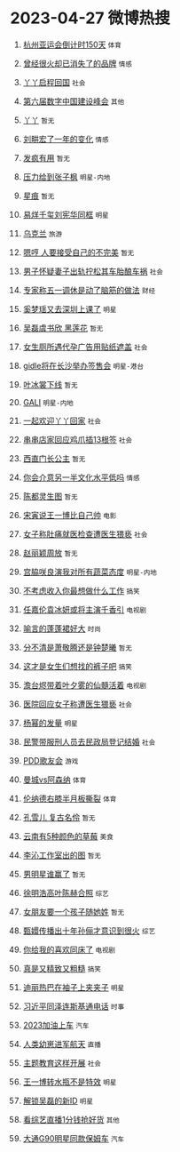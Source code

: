 # 2023-04-27 微博热搜 
1. [杭州亚运会倒计时150天](https://m.weibo.cn/search?containerid=100103type%3D1%26t%3D10%26q%3D%23%E6%9D%AD%E5%B7%9E%E4%BA%9A%E8%BF%90%E4%BC%9A%E5%80%92%E8%AE%A1%E6%97%B6150%E5%A4%A9%23&stream_entry_id=51&isnewpage=1&extparam=seat%3D1%26pos%3D0%26dgr%3D0%26cate%3D10103%26c_type%3D51%26stream_entry_id%3D51%26filter_type%3Drealtimehot%26display_time%3D1682529583%26pre_seqid%3D1682529583850027223161&luicode=10000011&lfid=106003type%3D25%26t%3D3%26disable_hot%3D1%26filter_type%3Drealtimehot) `体育` 

2. [曾经很火却已消失了的品牌](https://m.weibo.cn/search?containerid=100103type%3D1%26t%3D10%26q%3D%23%E6%9B%BE%E7%BB%8F%E5%BE%88%E7%81%AB%E5%8D%B4%E5%B7%B2%E6%B6%88%E5%A4%B1%E4%BA%86%E7%9A%84%E5%93%81%E7%89%8C%23&stream_entry_id=31&isnewpage=1&extparam=seat%3D1%26q%3D%2523%25E6%259B%25BE%25E7%25BB%258F%25E5%25BE%2588%25E7%2581%25AB%25E5%258D%25B4%25E5%25B7%25B2%25E6%25B6%2588%25E5%25A4%25B1%25E4%25BA%2586%25E7%259A%2584%25E5%2593%2581%25E7%2589%258C%2523%26dgr%3D0%26flag%3D2%26filter_type%3Drealtimehot%26band_rank%3D1%26c_type%3D31%26pos%3D0%26stream_entry_id%3D31%26cate%3D5001%26lcate%3D5001%26realpos%3D1%26display_time%3D1682529583%26pre_seqid%3D1682529583850027223161&luicode=10000011&lfid=106003type%3D25%26t%3D3%26disable_hot%3D1%26filter_type%3Drealtimehot) `情感` 

3. [丫丫启程回国](https://m.weibo.cn/search?containerid=100103type%3D1%26t%3D10%26q%3D%23%E4%B8%AB%E4%B8%AB%E5%90%AF%E7%A8%8B%E5%9B%9E%E5%9B%BD%23&stream_entry_id=31&isnewpage=1&extparam=seat%3D1%26q%3D%2523%25E4%25B8%25AB%25E4%25B8%25AB%25E5%2590%25AF%25E7%25A8%258B%25E5%259B%259E%25E5%259B%25BD%2523%26dgr%3D0%26flag%3D16%26filter_type%3Drealtimehot%26band_rank%3D2%26c_type%3D31%26pos%3D1%26stream_entry_id%3D31%26cate%3D5001%26lcate%3D5001%26realpos%3D2%26display_time%3D1682529583%26pre_seqid%3D1682529583850027223161&luicode=10000011&lfid=106003type%3D25%26t%3D3%26disable_hot%3D1%26filter_type%3Drealtimehot) `社会` 

4. [第六届数字中国建设峰会](https://m.weibo.cn/search?containerid=100103type%3D1%26t%3D10%26q%3D%23%E7%AC%AC%E5%85%AD%E5%B1%8A%E6%95%B0%E5%AD%97%E4%B8%AD%E5%9B%BD%E5%BB%BA%E8%AE%BE%E5%B3%B0%E4%BC%9A%23&stream_entry_id=31&isnewpage=1&extparam=seat%3D1%26q%3D%2523%25E7%25AC%25AC%25E5%2585%25AD%25E5%25B1%258A%25E6%2595%25B0%25E5%25AD%2597%25E4%25B8%25AD%25E5%259B%25BD%25E5%25BB%25BA%25E8%25AE%25BE%25E5%25B3%25B0%25E4%25BC%259A%2523%26dgr%3D0%26flag%3D0%26filter_type%3Drealtimehot%26band_rank%3D3%26c_type%3D31%26pos%3D2%26stream_entry_id%3D31%26cate%3D5001%26lcate%3D5001%26realpos%3D3%26display_time%3D1682529583%26pre_seqid%3D1682529583850027223161&luicode=10000011&lfid=106003type%3D25%26t%3D3%26disable_hot%3D1%26filter_type%3Drealtimehot) `其他` 

5. [丫丫](https://m.weibo.cn/search?containerid=100103type%3D1%26t%3D10%26q%3D%E4%B8%AB%E4%B8%AB&stream_entry_id=31&isnewpage=1&extparam=seat%3D1%26q%3D%25E4%25B8%25AB%25E4%25B8%25AB%26dgr%3D0%26flag%3D16%26filter_type%3Drealtimehot%26band_rank%3D4%26c_type%3D31%26pos%3D3%26stream_entry_id%3D31%26cate%3D5001%26lcate%3D5001%26realpos%3D4%26display_time%3D1682529583%26pre_seqid%3D1682529583850027223161&luicode=10000011&lfid=106003type%3D25%26t%3D3%26disable_hot%3D1%26filter_type%3Drealtimehot) `暂无` 

6. [刘畊宏了一年的变化](https://m.weibo.cn/search?containerid=100103type%3D1%26t%3D10%26q%3D%23%E5%88%98%E7%95%8A%E5%AE%8F%E4%BA%86%E4%B8%80%E5%B9%B4%E7%9A%84%E5%8F%98%E5%8C%96%23&stream_entry_id=31&isnewpage=1&extparam=seat%3D1%26q%3D%2523%25E5%2588%2598%25E7%2595%258A%25E5%25AE%258F%25E4%25BA%2586%25E4%25B8%2580%25E5%25B9%25B4%25E7%259A%2584%25E5%258F%2598%25E5%258C%2596%2523%26dgr%3D0%26flag%3D0%26filter_type%3Drealtimehot%26band_rank%3D5%26c_type%3D31%26pos%3D4%26stream_entry_id%3D31%26cate%3D5001%26lcate%3D5001%26realpos%3D5%26display_time%3D1682529583%26pre_seqid%3D1682529583850027223161&luicode=10000011&lfid=106003type%3D25%26t%3D3%26disable_hot%3D1%26filter_type%3Drealtimehot) `情感` 

7. [发疯有用](https://m.weibo.cn/search?containerid=100103type%3D1%26t%3D10%26q%3D%E5%8F%91%E7%96%AF%E6%9C%89%E7%94%A8&stream_entry_id=31&isnewpage=1&extparam=seat%3D1%26q%3D%25E5%258F%2591%25E7%2596%25AF%25E6%259C%2589%25E7%2594%25A8%26dgr%3D0%26flag%3D0%26filter_type%3Drealtimehot%26band_rank%3D6%26c_type%3D31%26pos%3D5%26stream_entry_id%3D31%26cate%3D5001%26lcate%3D5001%26realpos%3D6%26display_time%3D1682529583%26pre_seqid%3D1682529583850027223161&luicode=10000011&lfid=106003type%3D25%26t%3D3%26disable_hot%3D1%26filter_type%3Drealtimehot) `暂无` 

8. [压力给到张子枫](https://m.weibo.cn/search?containerid=100103type%3D1%26t%3D10%26q%3D%23%E5%8E%8B%E5%8A%9B%E7%BB%99%E5%88%B0%E5%BC%A0%E5%AD%90%E6%9E%AB%23&stream_entry_id=31&isnewpage=1&extparam=seat%3D1%26q%3D%2523%25E5%258E%258B%25E5%258A%259B%25E7%25BB%2599%25E5%2588%25B0%25E5%25BC%25A0%25E5%25AD%2590%25E6%259E%25AB%2523%26dgr%3D0%26flag%3D2%26filter_type%3Drealtimehot%26band_rank%3D7%26c_type%3D31%26pos%3D6%26stream_entry_id%3D31%26cate%3D5001%26lcate%3D5001%26realpos%3D7%26display_time%3D1682529583%26pre_seqid%3D1682529583850027223161&luicode=10000011&lfid=106003type%3D25%26t%3D3%26disable_hot%3D1%26filter_type%3Drealtimehot) `明星-内地` 

9. [星痕](https://m.weibo.cn/search?containerid=100103type%3D1%26t%3D10%26q%3D%E6%98%9F%E7%97%95&stream_entry_id=31&isnewpage=1&extparam=seat%3D1%26q%3D%25E6%2598%259F%25E7%2597%2595%26dgr%3D0%26flag%3D0%26filter_type%3Drealtimehot%26band_rank%3D8%26c_type%3D31%26pos%3D7%26stream_entry_id%3D31%26cate%3D5001%26lcate%3D5001%26realpos%3D8%26display_time%3D1682529583%26pre_seqid%3D1682529583850027223161&luicode=10000011&lfid=106003type%3D25%26t%3D3%26disable_hot%3D1%26filter_type%3Drealtimehot) `暂无` 

10. [易烊千玺刘宪华同框](https://m.weibo.cn/search?containerid=100103type%3D1%26t%3D10%26q%3D%23%E6%98%93%E7%83%8A%E5%8D%83%E7%8E%BA%E5%88%98%E5%AE%AA%E5%8D%8E%E5%90%8C%E6%A1%86%23&stream_entry_id=31&isnewpage=1&extparam=seat%3D1%26q%3D%2523%25E6%2598%2593%25E7%2583%258A%25E5%258D%2583%25E7%258E%25BA%25E5%2588%2598%25E5%25AE%25AA%25E5%258D%258E%25E5%2590%258C%25E6%25A1%2586%2523%26dgr%3D0%26flag%3D0%26filter_type%3Drealtimehot%26band_rank%3D9%26c_type%3D31%26pos%3D8%26stream_entry_id%3D31%26cate%3D5001%26lcate%3D5001%26realpos%3D9%26display_time%3D1682529583%26pre_seqid%3D1682529583850027223161&luicode=10000011&lfid=106003type%3D25%26t%3D3%26disable_hot%3D1%26filter_type%3Drealtimehot) `明星` 

11. [乌克兰](https://m.weibo.cn/search?containerid=100103type%3D1%26t%3D10%26q%3D%23%E4%B9%8C%E5%85%8B%E5%85%B0%23&stream_entry_id=31&isnewpage=1&extparam=seat%3D1%26q%3D%2523%25E4%25B9%258C%25E5%2585%258B%25E5%2585%25B0%2523%26dgr%3D0%26flag%3D0%26filter_type%3Drealtimehot%26band_rank%3D10%26c_type%3D31%26pos%3D9%26stream_entry_id%3D31%26cate%3D5001%26lcate%3D5001%26realpos%3D10%26display_time%3D1682529583%26pre_seqid%3D1682529583850027223161&luicode=10000011&lfid=106003type%3D25%26t%3D3%26disable_hot%3D1%26filter_type%3Drealtimehot) `旅游` 

12. [嗯哼 人要接受自己的不完美](https://m.weibo.cn/search?containerid=100103type%3D1%26t%3D10%26q%3D%E5%97%AF%E5%93%BC+%E4%BA%BA%E8%A6%81%E6%8E%A5%E5%8F%97%E8%87%AA%E5%B7%B1%E7%9A%84%E4%B8%8D%E5%AE%8C%E7%BE%8E&stream_entry_id=31&isnewpage=1&extparam=seat%3D1%26q%3D%25E5%2597%25AF%25E5%2593%25BC%2520%25E4%25BA%25BA%25E8%25A6%2581%25E6%258E%25A5%25E5%258F%2597%25E8%2587%25AA%25E5%25B7%25B1%25E7%259A%2584%25E4%25B8%258D%25E5%25AE%258C%25E7%25BE%258E%26dgr%3D0%26flag%3D2%26filter_type%3Drealtimehot%26band_rank%3D11%26c_type%3D31%26pos%3D10%26stream_entry_id%3D31%26cate%3D5001%26lcate%3D5001%26realpos%3D11%26display_time%3D1682529583%26pre_seqid%3D1682529583850027223161&luicode=10000011&lfid=106003type%3D25%26t%3D3%26disable_hot%3D1%26filter_type%3Drealtimehot) `暂无` 

13. [男子怀疑妻子出轨拧松其车胎酿车祸](https://m.weibo.cn/search?containerid=100103type%3D1%26t%3D10%26q%3D%23%E7%94%B7%E5%AD%90%E6%80%80%E7%96%91%E5%A6%BB%E5%AD%90%E5%87%BA%E8%BD%A8%E6%8B%A7%E6%9D%BE%E5%85%B6%E8%BD%A6%E8%83%8E%E9%85%BF%E8%BD%A6%E7%A5%B8%23&stream_entry_id=31&isnewpage=1&extparam=seat%3D1%26q%3D%2523%25E7%2594%25B7%25E5%25AD%2590%25E6%2580%2580%25E7%2596%2591%25E5%25A6%25BB%25E5%25AD%2590%25E5%2587%25BA%25E8%25BD%25A8%25E6%258B%25A7%25E6%259D%25BE%25E5%2585%25B6%25E8%25BD%25A6%25E8%2583%258E%25E9%2585%25BF%25E8%25BD%25A6%25E7%25A5%25B8%2523%26dgr%3D0%26flag%3D2%26filter_type%3Drealtimehot%26band_rank%3D12%26c_type%3D31%26pos%3D11%26stream_entry_id%3D31%26cate%3D5001%26lcate%3D5001%26realpos%3D12%26display_time%3D1682529583%26pre_seqid%3D1682529583850027223161&luicode=10000011&lfid=106003type%3D25%26t%3D3%26disable_hot%3D1%26filter_type%3Drealtimehot) `社会` 

14. [专家称五一调休是动了脑筋的做法](https://m.weibo.cn/search?containerid=100103type%3D1%26t%3D10%26q%3D%23%E4%B8%93%E5%AE%B6%E7%A7%B0%E4%BA%94%E4%B8%80%E8%B0%83%E4%BC%91%E6%98%AF%E5%8A%A8%E4%BA%86%E8%84%91%E7%AD%8B%E7%9A%84%E5%81%9A%E6%B3%95%23&stream_entry_id=31&isnewpage=1&extparam=seat%3D1%26q%3D%2523%25E4%25B8%2593%25E5%25AE%25B6%25E7%25A7%25B0%25E4%25BA%2594%25E4%25B8%2580%25E8%25B0%2583%25E4%25BC%2591%25E6%2598%25AF%25E5%258A%25A8%25E4%25BA%2586%25E8%2584%2591%25E7%25AD%258B%25E7%259A%2584%25E5%2581%259A%25E6%25B3%2595%2523%26dgr%3D0%26flag%3D0%26filter_type%3Drealtimehot%26band_rank%3D13%26c_type%3D31%26pos%3D12%26stream_entry_id%3D31%26cate%3D5001%26lcate%3D5001%26realpos%3D13%26display_time%3D1682529583%26pre_seqid%3D1682529583850027223161&luicode=10000011&lfid=106003type%3D25%26t%3D3%26disable_hot%3D1%26filter_type%3Drealtimehot) `财经` 

15. [奚梦瑶又去深圳上课了](https://m.weibo.cn/search?containerid=100103type%3D1%26t%3D10%26q%3D%23%E5%A5%9A%E6%A2%A6%E7%91%B6%E5%8F%88%E5%8E%BB%E6%B7%B1%E5%9C%B3%E4%B8%8A%E8%AF%BE%E4%BA%86%23&stream_entry_id=31&isnewpage=1&extparam=seat%3D1%26q%3D%2523%25E5%25A5%259A%25E6%25A2%25A6%25E7%2591%25B6%25E5%258F%2588%25E5%258E%25BB%25E6%25B7%25B1%25E5%259C%25B3%25E4%25B8%258A%25E8%25AF%25BE%25E4%25BA%2586%2523%26dgr%3D0%26flag%3D0%26filter_type%3Drealtimehot%26band_rank%3D14%26c_type%3D31%26pos%3D13%26stream_entry_id%3D31%26cate%3D5001%26lcate%3D5001%26realpos%3D14%26display_time%3D1682529583%26pre_seqid%3D1682529583850027223161&luicode=10000011&lfid=106003type%3D25%26t%3D3%26disable_hot%3D1%26filter_type%3Drealtimehot) `明星` 

16. [吴磊虞书欣 黑莲花](https://m.weibo.cn/search?containerid=100103type%3D1%26t%3D10%26q%3D%E5%90%B4%E7%A3%8A%E8%99%9E%E4%B9%A6%E6%AC%A3+%E9%BB%91%E8%8E%B2%E8%8A%B1&stream_entry_id=31&isnewpage=1&extparam=seat%3D1%26q%3D%25E5%2590%25B4%25E7%25A3%258A%25E8%2599%259E%25E4%25B9%25A6%25E6%25AC%25A3%2520%25E9%25BB%2591%25E8%258E%25B2%25E8%258A%25B1%26dgr%3D0%26flag%3D0%26filter_type%3Drealtimehot%26band_rank%3D15%26c_type%3D31%26pos%3D14%26stream_entry_id%3D31%26cate%3D5001%26lcate%3D5001%26realpos%3D15%26display_time%3D1682529583%26pre_seqid%3D1682529583850027223161&luicode=10000011&lfid=106003type%3D25%26t%3D3%26disable_hot%3D1%26filter_type%3Drealtimehot) `暂无` 

17. [女生厕所遇代孕广告用贴纸遮盖](https://m.weibo.cn/search?containerid=100103type%3D1%26t%3D10%26q%3D%23%E5%A5%B3%E7%94%9F%E5%8E%95%E6%89%80%E9%81%87%E4%BB%A3%E5%AD%95%E5%B9%BF%E5%91%8A%E7%94%A8%E8%B4%B4%E7%BA%B8%E9%81%AE%E7%9B%96%23&stream_entry_id=31&isnewpage=1&extparam=seat%3D1%26q%3D%2523%25E5%25A5%25B3%25E7%2594%259F%25E5%258E%2595%25E6%2589%2580%25E9%2581%2587%25E4%25BB%25A3%25E5%25AD%2595%25E5%25B9%25BF%25E5%2591%258A%25E7%2594%25A8%25E8%25B4%25B4%25E7%25BA%25B8%25E9%2581%25AE%25E7%259B%2596%2523%26dgr%3D0%26flag%3D0%26filter_type%3Drealtimehot%26band_rank%3D16%26c_type%3D31%26pos%3D15%26stream_entry_id%3D31%26cate%3D5001%26lcate%3D5001%26realpos%3D16%26display_time%3D1682529583%26pre_seqid%3D1682529583850027223161&luicode=10000011&lfid=106003type%3D25%26t%3D3%26disable_hot%3D1%26filter_type%3Drealtimehot) `社会` 

18. [gidle将在长沙举办签售会](https://m.weibo.cn/search?containerid=100103type%3D1%26t%3D10%26q%3D%23gidle%E5%B0%86%E5%9C%A8%E9%95%BF%E6%B2%99%E4%B8%BE%E5%8A%9E%E7%AD%BE%E5%94%AE%E4%BC%9A%23&stream_entry_id=31&isnewpage=1&extparam=seat%3D1%26q%3D%2523gidle%25E5%25B0%2586%25E5%259C%25A8%25E9%2595%25BF%25E6%25B2%2599%25E4%25B8%25BE%25E5%258A%259E%25E7%25AD%25BE%25E5%2594%25AE%25E4%25BC%259A%2523%26dgr%3D0%26flag%3D0%26filter_type%3Drealtimehot%26band_rank%3D17%26c_type%3D31%26pos%3D16%26stream_entry_id%3D31%26cate%3D5001%26lcate%3D5001%26realpos%3D17%26display_time%3D1682529583%26pre_seqid%3D1682529583850027223161&luicode=10000011&lfid=106003type%3D25%26t%3D3%26disable_hot%3D1%26filter_type%3Drealtimehot) `明星-港台` 

19. [叶冰裳下线](https://m.weibo.cn/search?containerid=100103type%3D1%26t%3D10%26q%3D%E5%8F%B6%E5%86%B0%E8%A3%B3%E4%B8%8B%E7%BA%BF&stream_entry_id=31&isnewpage=1&extparam=seat%3D1%26q%3D%25E5%258F%25B6%25E5%2586%25B0%25E8%25A3%25B3%25E4%25B8%258B%25E7%25BA%25BF%26dgr%3D0%26flag%3D0%26filter_type%3Drealtimehot%26band_rank%3D18%26c_type%3D31%26pos%3D17%26stream_entry_id%3D31%26cate%3D5001%26lcate%3D5001%26realpos%3D18%26display_time%3D1682529583%26pre_seqid%3D1682529583850027223161&luicode=10000011&lfid=106003type%3D25%26t%3D3%26disable_hot%3D1%26filter_type%3Drealtimehot) `暂无` 

20. [GALI](https://m.weibo.cn/search?containerid=100103type%3D1%26t%3D10%26q%3DGALI&stream_entry_id=31&isnewpage=1&extparam=seat%3D1%26q%3DGALI%26dgr%3D0%26flag%3D0%26filter_type%3Drealtimehot%26band_rank%3D19%26c_type%3D31%26pos%3D18%26stream_entry_id%3D31%26cate%3D5001%26lcate%3D5001%26realpos%3D19%26display_time%3D1682529583%26pre_seqid%3D1682529583850027223161&luicode=10000011&lfid=106003type%3D25%26t%3D3%26disable_hot%3D1%26filter_type%3Drealtimehot) `明星-内地` 

21. [一起欢迎丫丫回家](https://m.weibo.cn/search?containerid=100103type%3D1%26t%3D10%26q%3D%23%E4%B8%80%E8%B5%B7%E6%AC%A2%E8%BF%8E%E4%B8%AB%E4%B8%AB%E5%9B%9E%E5%AE%B6%23&stream_entry_id=31&isnewpage=1&extparam=seat%3D1%26q%3D%2523%25E4%25B8%2580%25E8%25B5%25B7%25E6%25AC%25A2%25E8%25BF%258E%25E4%25B8%25AB%25E4%25B8%25AB%25E5%259B%259E%25E5%25AE%25B6%2523%26dgr%3D0%26flag%3D0%26filter_type%3Drealtimehot%26band_rank%3D20%26c_type%3D31%26pos%3D19%26stream_entry_id%3D31%26cate%3D5001%26lcate%3D5001%26realpos%3D20%26display_time%3D1682529583%26pre_seqid%3D1682529583850027223161&luicode=10000011&lfid=106003type%3D25%26t%3D3%26disable_hot%3D1%26filter_type%3Drealtimehot) `社会` 

22. [串串店家回应鸡爪插13根签](https://m.weibo.cn/search?containerid=100103type%3D1%26t%3D10%26q%3D%23%E4%B8%B2%E4%B8%B2%E5%BA%97%E5%AE%B6%E5%9B%9E%E5%BA%94%E9%B8%A1%E7%88%AA%E6%8F%9213%E6%A0%B9%E7%AD%BE%23&stream_entry_id=31&isnewpage=1&extparam=seat%3D1%26q%3D%2523%25E4%25B8%25B2%25E4%25B8%25B2%25E5%25BA%2597%25E5%25AE%25B6%25E5%259B%259E%25E5%25BA%2594%25E9%25B8%25A1%25E7%2588%25AA%25E6%258F%259213%25E6%25A0%25B9%25E7%25AD%25BE%2523%26dgr%3D0%26flag%3D0%26filter_type%3Drealtimehot%26band_rank%3D21%26c_type%3D31%26pos%3D20%26stream_entry_id%3D31%26cate%3D5001%26lcate%3D5001%26realpos%3D21%26display_time%3D1682529583%26pre_seqid%3D1682529583850027223161&luicode=10000011&lfid=106003type%3D25%26t%3D3%26disable_hot%3D1%26filter_type%3Drealtimehot) `社会` 

23. [西直门长公主](https://m.weibo.cn/search?containerid=100103type%3D1%26t%3D10%26q%3D%E8%A5%BF%E7%9B%B4%E9%97%A8%E9%95%BF%E5%85%AC%E4%B8%BB&stream_entry_id=31&isnewpage=1&extparam=seat%3D1%26q%3D%25E8%25A5%25BF%25E7%259B%25B4%25E9%2597%25A8%25E9%2595%25BF%25E5%2585%25AC%25E4%25B8%25BB%26dgr%3D0%26flag%3D0%26filter_type%3Drealtimehot%26band_rank%3D22%26c_type%3D31%26pos%3D21%26stream_entry_id%3D31%26cate%3D5001%26lcate%3D5001%26realpos%3D22%26display_time%3D1682529583%26pre_seqid%3D1682529583850027223161&luicode=10000011&lfid=106003type%3D25%26t%3D3%26disable_hot%3D1%26filter_type%3Drealtimehot) `暂无` 

24. [你会介意另一半文化水平低吗](https://m.weibo.cn/search?containerid=100103type%3D1%26t%3D10%26q%3D%23%E4%BD%A0%E4%BC%9A%E4%BB%8B%E6%84%8F%E5%8F%A6%E4%B8%80%E5%8D%8A%E6%96%87%E5%8C%96%E6%B0%B4%E5%B9%B3%E4%BD%8E%E5%90%97%23&stream_entry_id=31&isnewpage=1&extparam=seat%3D1%26q%3D%2523%25E4%25BD%25A0%25E4%25BC%259A%25E4%25BB%258B%25E6%2584%258F%25E5%258F%25A6%25E4%25B8%2580%25E5%258D%258A%25E6%2596%2587%25E5%258C%2596%25E6%25B0%25B4%25E5%25B9%25B3%25E4%25BD%258E%25E5%2590%2597%2523%26dgr%3D0%26flag%3D0%26filter_type%3Drealtimehot%26band_rank%3D23%26c_type%3D31%26pos%3D22%26stream_entry_id%3D31%26cate%3D5001%26lcate%3D5001%26realpos%3D23%26display_time%3D1682529583%26pre_seqid%3D1682529583850027223161&luicode=10000011&lfid=106003type%3D25%26t%3D3%26disable_hot%3D1%26filter_type%3Drealtimehot) `情感` 

25. [陈都灵生图](https://m.weibo.cn/search?containerid=100103type%3D1%26t%3D10%26q%3D%23%E9%99%88%E9%83%BD%E7%81%B5%E7%94%9F%E5%9B%BE%23&stream_entry_id=31&isnewpage=1&extparam=seat%3D1%26q%3D%2523%25E9%2599%2588%25E9%2583%25BD%25E7%2581%25B5%25E7%2594%259F%25E5%259B%25BE%2523%26dgr%3D0%26flag%3D0%26filter_type%3Drealtimehot%26band_rank%3D24%26c_type%3D31%26pos%3D23%26stream_entry_id%3D31%26cate%3D5001%26lcate%3D5001%26realpos%3D24%26display_time%3D1682529583%26pre_seqid%3D1682529583850027223161&luicode=10000011&lfid=106003type%3D25%26t%3D3%26disable_hot%3D1%26filter_type%3Drealtimehot) `暂无` 

26. [宋寅说王一博比自己帅](https://m.weibo.cn/search?containerid=100103type%3D1%26t%3D10%26q%3D%23%E5%AE%8B%E5%AF%85%E8%AF%B4%E7%8E%8B%E4%B8%80%E5%8D%9A%E6%AF%94%E8%87%AA%E5%B7%B1%E5%B8%85%23&stream_entry_id=31&isnewpage=1&extparam=seat%3D1%26q%3D%2523%25E5%25AE%258B%25E5%25AF%2585%25E8%25AF%25B4%25E7%258E%258B%25E4%25B8%2580%25E5%258D%259A%25E6%25AF%2594%25E8%2587%25AA%25E5%25B7%25B1%25E5%25B8%2585%2523%26dgr%3D0%26flag%3D1%26filter_type%3Drealtimehot%26band_rank%3D25%26c_type%3D31%26pos%3D24%26stream_entry_id%3D31%26cate%3D5001%26lcate%3D5001%26realpos%3D25%26display_time%3D1682529583%26pre_seqid%3D1682529583850027223161&luicode=10000011&lfid=106003type%3D25%26t%3D3%26disable_hot%3D1%26filter_type%3Drealtimehot) `电影` 

27. [女子称肚痛就医检查遭医生猥亵](https://m.weibo.cn/search?containerid=100103type%3D1%26t%3D10%26q%3D%23%E5%A5%B3%E5%AD%90%E7%A7%B0%E8%82%9A%E7%97%9B%E5%B0%B1%E5%8C%BB%E6%A3%80%E6%9F%A5%E9%81%AD%E5%8C%BB%E7%94%9F%E7%8C%A5%E4%BA%B5%23&stream_entry_id=31&isnewpage=1&extparam=seat%3D1%26q%3D%2523%25E5%25A5%25B3%25E5%25AD%2590%25E7%25A7%25B0%25E8%2582%259A%25E7%2597%259B%25E5%25B0%25B1%25E5%258C%25BB%25E6%25A3%2580%25E6%259F%25A5%25E9%2581%25AD%25E5%258C%25BB%25E7%2594%259F%25E7%258C%25A5%25E4%25BA%25B5%2523%26dgr%3D0%26flag%3D0%26filter_type%3Drealtimehot%26band_rank%3D26%26c_type%3D31%26pos%3D25%26stream_entry_id%3D31%26cate%3D5001%26lcate%3D5001%26realpos%3D26%26display_time%3D1682529583%26pre_seqid%3D1682529583850027223161&luicode=10000011&lfid=106003type%3D25%26t%3D3%26disable_hot%3D1%26filter_type%3Drealtimehot) `社会` 

28. [赵丽颖周放](https://m.weibo.cn/search?containerid=100103type%3D1%26t%3D10%26q%3D%E8%B5%B5%E4%B8%BD%E9%A2%96%E5%91%A8%E6%94%BE&stream_entry_id=31&isnewpage=1&extparam=seat%3D1%26q%3D%25E8%25B5%25B5%25E4%25B8%25BD%25E9%25A2%2596%25E5%2591%25A8%25E6%2594%25BE%26dgr%3D0%26flag%3D0%26filter_type%3Drealtimehot%26band_rank%3D27%26c_type%3D31%26pos%3D26%26stream_entry_id%3D31%26cate%3D5001%26lcate%3D5001%26realpos%3D27%26display_time%3D1682529583%26pre_seqid%3D1682529583850027223161&luicode=10000011&lfid=106003type%3D25%26t%3D3%26disable_hot%3D1%26filter_type%3Drealtimehot) `暂无` 

29. [宫脇咲良演我对所有蔬菜态度](https://m.weibo.cn/search?containerid=100103type%3D1%26t%3D10%26q%3D%23%E5%AE%AB%E8%84%87%E5%92%B2%E8%89%AF%E6%BC%94%E6%88%91%E5%AF%B9%E6%89%80%E6%9C%89%E8%94%AC%E8%8F%9C%E6%80%81%E5%BA%A6%23&stream_entry_id=31&isnewpage=1&extparam=seat%3D1%26q%3D%2523%25E5%25AE%25AB%25E8%2584%2587%25E5%2592%25B2%25E8%2589%25AF%25E6%25BC%2594%25E6%2588%2591%25E5%25AF%25B9%25E6%2589%2580%25E6%259C%2589%25E8%2594%25AC%25E8%258F%259C%25E6%2580%2581%25E5%25BA%25A6%2523%26dgr%3D0%26flag%3D1%26filter_type%3Drealtimehot%26band_rank%3D28%26c_type%3D31%26pos%3D27%26stream_entry_id%3D31%26cate%3D5001%26lcate%3D5001%26realpos%3D28%26display_time%3D1682529583%26pre_seqid%3D1682529583850027223161&luicode=10000011&lfid=106003type%3D25%26t%3D3%26disable_hot%3D1%26filter_type%3Drealtimehot) `明星-内地` 

30. [不考虑收入你最想做什么工作](https://m.weibo.cn/search?containerid=100103type%3D1%26t%3D10%26q%3D%23%E4%B8%8D%E8%80%83%E8%99%91%E6%94%B6%E5%85%A5%E4%BD%A0%E6%9C%80%E6%83%B3%E5%81%9A%E4%BB%80%E4%B9%88%E5%B7%A5%E4%BD%9C%23&stream_entry_id=31&isnewpage=1&extparam=seat%3D1%26q%3D%2523%25E4%25B8%258D%25E8%2580%2583%25E8%2599%2591%25E6%2594%25B6%25E5%2585%25A5%25E4%25BD%25A0%25E6%259C%2580%25E6%2583%25B3%25E5%2581%259A%25E4%25BB%2580%25E4%25B9%2588%25E5%25B7%25A5%25E4%25BD%259C%2523%26dgr%3D0%26flag%3D0%26filter_type%3Drealtimehot%26band_rank%3D29%26c_type%3D31%26pos%3D28%26stream_entry_id%3D31%26cate%3D5001%26lcate%3D5001%26realpos%3D29%26display_time%3D1682529583%26pre_seqid%3D1682529583850027223161&luicode=10000011&lfid=106003type%3D25%26t%3D3%26disable_hot%3D1%26filter_type%3Drealtimehot) `搞笑` 

31. [任嘉伦袁冰妍或将主演千香引](https://m.weibo.cn/search?containerid=100103type%3D1%26t%3D10%26q%3D%23%E4%BB%BB%E5%98%89%E4%BC%A6%E8%A2%81%E5%86%B0%E5%A6%8D%E6%88%96%E5%B0%86%E4%B8%BB%E6%BC%94%E5%8D%83%E9%A6%99%E5%BC%95%23&stream_entry_id=31&isnewpage=1&extparam=seat%3D1%26q%3D%2523%25E4%25BB%25BB%25E5%2598%2589%25E4%25BC%25A6%25E8%25A2%2581%25E5%2586%25B0%25E5%25A6%258D%25E6%2588%2596%25E5%25B0%2586%25E4%25B8%25BB%25E6%25BC%2594%25E5%258D%2583%25E9%25A6%2599%25E5%25BC%2595%2523%26dgr%3D0%26flag%3D0%26filter_type%3Drealtimehot%26band_rank%3D30%26c_type%3D31%26pos%3D29%26stream_entry_id%3D31%26cate%3D5001%26lcate%3D5001%26realpos%3D30%26display_time%3D1682529583%26pre_seqid%3D1682529583850027223161&luicode=10000011&lfid=106003type%3D25%26t%3D3%26disable_hot%3D1%26filter_type%3Drealtimehot) `电视剧` 

32. [喻言的蓬蓬裙好大](https://m.weibo.cn/search?containerid=100103type%3D1%26t%3D10%26q%3D%23%E5%96%BB%E8%A8%80%E7%9A%84%E8%93%AC%E8%93%AC%E8%A3%99%E5%A5%BD%E5%A4%A7%23&stream_entry_id=31&isnewpage=1&extparam=seat%3D1%26q%3D%2523%25E5%2596%25BB%25E8%25A8%2580%25E7%259A%2584%25E8%2593%25AC%25E8%2593%25AC%25E8%25A3%2599%25E5%25A5%25BD%25E5%25A4%25A7%2523%26dgr%3D0%26flag%3D0%26filter_type%3Drealtimehot%26band_rank%3D31%26c_type%3D31%26pos%3D30%26stream_entry_id%3D31%26cate%3D5001%26lcate%3D5001%26realpos%3D31%26display_time%3D1682529583%26pre_seqid%3D1682529583850027223161&luicode=10000011&lfid=106003type%3D25%26t%3D3%26disable_hot%3D1%26filter_type%3Drealtimehot) `时尚` 

33. [分不清是萧敬腾还是钟楚曦](https://m.weibo.cn/search?containerid=100103type%3D1%26t%3D10%26q%3D%E5%88%86%E4%B8%8D%E6%B8%85%E6%98%AF%E8%90%A7%E6%95%AC%E8%85%BE%E8%BF%98%E6%98%AF%E9%92%9F%E6%A5%9A%E6%9B%A6&stream_entry_id=31&isnewpage=1&extparam=seat%3D1%26q%3D%25E5%2588%2586%25E4%25B8%258D%25E6%25B8%2585%25E6%2598%25AF%25E8%2590%25A7%25E6%2595%25AC%25E8%2585%25BE%25E8%25BF%2598%25E6%2598%25AF%25E9%2592%259F%25E6%25A5%259A%25E6%259B%25A6%26dgr%3D0%26flag%3D0%26filter_type%3Drealtimehot%26band_rank%3D32%26c_type%3D31%26pos%3D31%26stream_entry_id%3D31%26cate%3D5001%26lcate%3D5001%26realpos%3D32%26display_time%3D1682529583%26pre_seqid%3D1682529583850027223161&luicode=10000011&lfid=106003type%3D25%26t%3D3%26disable_hot%3D1%26filter_type%3Drealtimehot) `暂无` 

34. [这才是女生们想找的裤子吧](https://m.weibo.cn/search?containerid=100103type%3D1%26t%3D10%26q%3D%23%E8%BF%99%E6%89%8D%E6%98%AF%E5%A5%B3%E7%94%9F%E4%BB%AC%E6%83%B3%E6%89%BE%E7%9A%84%E8%A3%A4%E5%AD%90%E5%90%A7%23&stream_entry_id=31&isnewpage=1&extparam=seat%3D1%26q%3D%2523%25E8%25BF%2599%25E6%2589%258D%25E6%2598%25AF%25E5%25A5%25B3%25E7%2594%259F%25E4%25BB%25AC%25E6%2583%25B3%25E6%2589%25BE%25E7%259A%2584%25E8%25A3%25A4%25E5%25AD%2590%25E5%2590%25A7%2523%26dgr%3D0%26flag%3D0%26filter_type%3Drealtimehot%26band_rank%3D33%26c_type%3D31%26pos%3D32%26stream_entry_id%3D31%26cate%3D5001%26lcate%3D5001%26realpos%3D33%26display_time%3D1682529583%26pre_seqid%3D1682529583850027223161&luicode=10000011&lfid=106003type%3D25%26t%3D3%26disable_hot%3D1%26filter_type%3Drealtimehot) `搞笑` 

35. [澹台烬带着叶夕雾的仙髓活着](https://m.weibo.cn/search?containerid=100103type%3D1%26t%3D10%26q%3D%23%E6%BE%B9%E5%8F%B0%E7%83%AC%E5%B8%A6%E7%9D%80%E5%8F%B6%E5%A4%95%E9%9B%BE%E7%9A%84%E4%BB%99%E9%AB%93%E6%B4%BB%E7%9D%80%23&stream_entry_id=31&isnewpage=1&extparam=seat%3D1%26q%3D%2523%25E6%25BE%25B9%25E5%258F%25B0%25E7%2583%25AC%25E5%25B8%25A6%25E7%259D%2580%25E5%258F%25B6%25E5%25A4%2595%25E9%259B%25BE%25E7%259A%2584%25E4%25BB%2599%25E9%25AB%2593%25E6%25B4%25BB%25E7%259D%2580%2523%26dgr%3D0%26flag%3D0%26filter_type%3Drealtimehot%26band_rank%3D34%26c_type%3D31%26pos%3D33%26stream_entry_id%3D31%26cate%3D5001%26lcate%3D5001%26realpos%3D34%26display_time%3D1682529583%26pre_seqid%3D1682529583850027223161&luicode=10000011&lfid=106003type%3D25%26t%3D3%26disable_hot%3D1%26filter_type%3Drealtimehot) `电视剧` 

36. [医院回应女子称遭医生猥亵](https://m.weibo.cn/search?containerid=100103type%3D1%26t%3D10%26q%3D%23%E5%8C%BB%E9%99%A2%E5%9B%9E%E5%BA%94%E5%A5%B3%E5%AD%90%E7%A7%B0%E9%81%AD%E5%8C%BB%E7%94%9F%E7%8C%A5%E4%BA%B5%23&stream_entry_id=31&isnewpage=1&extparam=seat%3D1%26q%3D%2523%25E5%258C%25BB%25E9%2599%25A2%25E5%259B%259E%25E5%25BA%2594%25E5%25A5%25B3%25E5%25AD%2590%25E7%25A7%25B0%25E9%2581%25AD%25E5%258C%25BB%25E7%2594%259F%25E7%258C%25A5%25E4%25BA%25B5%2523%26dgr%3D0%26flag%3D1%26filter_type%3Drealtimehot%26band_rank%3D35%26c_type%3D31%26pos%3D34%26stream_entry_id%3D31%26cate%3D5001%26lcate%3D5001%26realpos%3D35%26display_time%3D1682529583%26pre_seqid%3D1682529583850027223161&luicode=10000011&lfid=106003type%3D25%26t%3D3%26disable_hot%3D1%26filter_type%3Drealtimehot) `社会` 

37. [杨幂的发量](https://m.weibo.cn/search?containerid=100103type%3D1%26t%3D10%26q%3D%23%E6%9D%A8%E5%B9%82%E7%9A%84%E5%8F%91%E9%87%8F%23&stream_entry_id=31&isnewpage=1&extparam=seat%3D1%26q%3D%2523%25E6%259D%25A8%25E5%25B9%2582%25E7%259A%2584%25E5%258F%2591%25E9%2587%258F%2523%26dgr%3D0%26flag%3D0%26filter_type%3Drealtimehot%26band_rank%3D36%26c_type%3D31%26pos%3D35%26stream_entry_id%3D31%26cate%3D5001%26lcate%3D5001%26realpos%3D36%26display_time%3D1682529583%26pre_seqid%3D1682529583850027223161&luicode=10000011&lfid=106003type%3D25%26t%3D3%26disable_hot%3D1%26filter_type%3Drealtimehot) `明星` 

38. [民警带服刑人员去民政局登记结婚](https://m.weibo.cn/search?containerid=100103type%3D1%26t%3D10%26q%3D%23%E6%B0%91%E8%AD%A6%E5%B8%A6%E6%9C%8D%E5%88%91%E4%BA%BA%E5%91%98%E5%8E%BB%E6%B0%91%E6%94%BF%E5%B1%80%E7%99%BB%E8%AE%B0%E7%BB%93%E5%A9%9A%23&stream_entry_id=31&isnewpage=1&extparam=seat%3D1%26q%3D%2523%25E6%25B0%2591%25E8%25AD%25A6%25E5%25B8%25A6%25E6%259C%258D%25E5%2588%2591%25E4%25BA%25BA%25E5%2591%2598%25E5%258E%25BB%25E6%25B0%2591%25E6%2594%25BF%25E5%25B1%2580%25E7%2599%25BB%25E8%25AE%25B0%25E7%25BB%2593%25E5%25A9%259A%2523%26dgr%3D0%26flag%3D0%26filter_type%3Drealtimehot%26band_rank%3D37%26c_type%3D31%26pos%3D36%26stream_entry_id%3D31%26cate%3D5001%26lcate%3D5001%26realpos%3D37%26display_time%3D1682529583%26pre_seqid%3D1682529583850027223161&luicode=10000011&lfid=106003type%3D25%26t%3D3%26disable_hot%3D1%26filter_type%3Drealtimehot) `社会` 

39. [PDD歌友会](https://m.weibo.cn/search?containerid=100103type%3D1%26t%3D10%26q%3DPDD%E6%AD%8C%E5%8F%8B%E4%BC%9A&stream_entry_id=31&isnewpage=1&extparam=seat%3D1%26q%3DPDD%25E6%25AD%258C%25E5%258F%258B%25E4%25BC%259A%26dgr%3D0%26flag%3D0%26filter_type%3Drealtimehot%26band_rank%3D38%26c_type%3D31%26pos%3D37%26stream_entry_id%3D31%26cate%3D5001%26lcate%3D5001%26realpos%3D38%26display_time%3D1682529583%26pre_seqid%3D1682529583850027223161&luicode=10000011&lfid=106003type%3D25%26t%3D3%26disable_hot%3D1%26filter_type%3Drealtimehot) `游戏` 

40. [曼城vs阿森纳](https://m.weibo.cn/search?containerid=100103type%3D1%26t%3D10%26q%3D%23%E6%9B%BC%E5%9F%8Evs%E9%98%BF%E6%A3%AE%E7%BA%B3%23&stream_entry_id=31&isnewpage=1&extparam=seat%3D1%26q%3D%2523%25E6%259B%25BC%25E5%259F%258Evs%25E9%2598%25BF%25E6%25A3%25AE%25E7%25BA%25B3%2523%26dgr%3D0%26flag%3D1%26filter_type%3Drealtimehot%26band_rank%3D39%26c_type%3D31%26pos%3D38%26stream_entry_id%3D31%26cate%3D5001%26lcate%3D5001%26realpos%3D39%26display_time%3D1682529583%26pre_seqid%3D1682529583850027223161&luicode=10000011&lfid=106003type%3D25%26t%3D3%26disable_hot%3D1%26filter_type%3Drealtimehot) `体育` 

41. [伦纳德右膝半月板撕裂](https://m.weibo.cn/search?containerid=100103type%3D1%26t%3D10%26q%3D%23%E4%BC%A6%E7%BA%B3%E5%BE%B7%E5%8F%B3%E8%86%9D%E5%8D%8A%E6%9C%88%E6%9D%BF%E6%92%95%E8%A3%82%23&stream_entry_id=31&isnewpage=1&extparam=seat%3D1%26q%3D%2523%25E4%25BC%25A6%25E7%25BA%25B3%25E5%25BE%25B7%25E5%258F%25B3%25E8%2586%259D%25E5%258D%258A%25E6%259C%2588%25E6%259D%25BF%25E6%2592%2595%25E8%25A3%2582%2523%26dgr%3D0%26flag%3D0%26filter_type%3Drealtimehot%26band_rank%3D40%26c_type%3D31%26pos%3D39%26stream_entry_id%3D31%26cate%3D5001%26lcate%3D5001%26realpos%3D40%26display_time%3D1682529583%26pre_seqid%3D1682529583850027223161&luicode=10000011&lfid=106003type%3D25%26t%3D3%26disable_hot%3D1%26filter_type%3Drealtimehot) `体育` 

42. [孔雪儿 复古名伶](https://m.weibo.cn/search?containerid=100103type%3D1%26t%3D10%26q%3D%E5%AD%94%E9%9B%AA%E5%84%BF+%E5%A4%8D%E5%8F%A4%E5%90%8D%E4%BC%B6&stream_entry_id=31&isnewpage=1&extparam=seat%3D1%26q%3D%25E5%25AD%2594%25E9%259B%25AA%25E5%2584%25BF%2520%25E5%25A4%258D%25E5%258F%25A4%25E5%2590%258D%25E4%25BC%25B6%26dgr%3D0%26flag%3D0%26filter_type%3Drealtimehot%26band_rank%3D41%26c_type%3D31%26pos%3D40%26stream_entry_id%3D31%26cate%3D5001%26lcate%3D5001%26realpos%3D41%26display_time%3D1682529583%26pre_seqid%3D1682529583850027223161&luicode=10000011&lfid=106003type%3D25%26t%3D3%26disable_hot%3D1%26filter_type%3Drealtimehot) `暂无` 

43. [云南有5种颜色的草莓](https://m.weibo.cn/search?containerid=100103type%3D1%26t%3D10%26q%3D%23%E4%BA%91%E5%8D%97%E6%9C%895%E7%A7%8D%E9%A2%9C%E8%89%B2%E7%9A%84%E8%8D%89%E8%8E%93%23&stream_entry_id=31&isnewpage=1&extparam=seat%3D1%26q%3D%2523%25E4%25BA%2591%25E5%258D%2597%25E6%259C%25895%25E7%25A7%258D%25E9%25A2%259C%25E8%2589%25B2%25E7%259A%2584%25E8%258D%2589%25E8%258E%2593%2523%26dgr%3D0%26flag%3D0%26filter_type%3Drealtimehot%26band_rank%3D42%26c_type%3D31%26pos%3D41%26stream_entry_id%3D31%26cate%3D5001%26lcate%3D5001%26realpos%3D42%26display_time%3D1682529583%26pre_seqid%3D1682529583850027223161&luicode=10000011&lfid=106003type%3D25%26t%3D3%26disable_hot%3D1%26filter_type%3Drealtimehot) `美食` 

44. [李沁工作室出的图](https://m.weibo.cn/search?containerid=100103type%3D1%26t%3D10%26q%3D%E6%9D%8E%E6%B2%81%E5%B7%A5%E4%BD%9C%E5%AE%A4%E5%87%BA%E7%9A%84%E5%9B%BE&stream_entry_id=31&isnewpage=1&extparam=seat%3D1%26q%3D%25E6%259D%258E%25E6%25B2%2581%25E5%25B7%25A5%25E4%25BD%259C%25E5%25AE%25A4%25E5%2587%25BA%25E7%259A%2584%25E5%259B%25BE%26dgr%3D0%26flag%3D0%26filter_type%3Drealtimehot%26band_rank%3D43%26c_type%3D31%26pos%3D42%26stream_entry_id%3D31%26cate%3D5001%26lcate%3D5001%26realpos%3D43%26display_time%3D1682529583%26pre_seqid%3D1682529583850027223161&luicode=10000011&lfid=106003type%3D25%26t%3D3%26disable_hot%3D1%26filter_type%3Drealtimehot) `暂无` 

45. [男明星谁赢了](https://m.weibo.cn/search?containerid=100103type%3D1%26t%3D10%26q%3D%E7%94%B7%E6%98%8E%E6%98%9F%E8%B0%81%E8%B5%A2%E4%BA%86&stream_entry_id=31&isnewpage=1&extparam=seat%3D1%26q%3D%25E7%2594%25B7%25E6%2598%258E%25E6%2598%259F%25E8%25B0%2581%25E8%25B5%25A2%25E4%25BA%2586%26dgr%3D0%26flag%3D0%26filter_type%3Drealtimehot%26band_rank%3D44%26c_type%3D31%26pos%3D43%26stream_entry_id%3D31%26cate%3D5001%26lcate%3D5001%26realpos%3D44%26display_time%3D1682529583%26pre_seqid%3D1682529583850027223161&luicode=10000011&lfid=106003type%3D25%26t%3D3%26disable_hot%3D1%26filter_type%3Drealtimehot) `暂无` 

46. [徐明浩高叶陈赫合照](https://m.weibo.cn/search?containerid=100103type%3D1%26t%3D10%26q%3D%23%E5%BE%90%E6%98%8E%E6%B5%A9%E9%AB%98%E5%8F%B6%E9%99%88%E8%B5%AB%E5%90%88%E7%85%A7%23&stream_entry_id=31&isnewpage=1&extparam=seat%3D1%26q%3D%2523%25E5%25BE%2590%25E6%2598%258E%25E6%25B5%25A9%25E9%25AB%2598%25E5%258F%25B6%25E9%2599%2588%25E8%25B5%25AB%25E5%2590%2588%25E7%2585%25A7%2523%26dgr%3D0%26flag%3D0%26filter_type%3Drealtimehot%26band_rank%3D45%26c_type%3D31%26pos%3D44%26stream_entry_id%3D31%26cate%3D5001%26lcate%3D5001%26realpos%3D45%26display_time%3D1682529583%26pre_seqid%3D1682529583850027223161&luicode=10000011&lfid=106003type%3D25%26t%3D3%26disable_hot%3D1%26filter_type%3Drealtimehot) `综艺` 

47. [女朋友要一个孩子随她姓](https://m.weibo.cn/search?containerid=100103type%3D1%26t%3D10%26q%3D%E5%A5%B3%E6%9C%8B%E5%8F%8B%E8%A6%81%E4%B8%80%E4%B8%AA%E5%AD%A9%E5%AD%90%E9%9A%8F%E5%A5%B9%E5%A7%93&stream_entry_id=31&isnewpage=1&extparam=seat%3D1%26q%3D%25E5%25A5%25B3%25E6%259C%258B%25E5%258F%258B%25E8%25A6%2581%25E4%25B8%2580%25E4%25B8%25AA%25E5%25AD%25A9%25E5%25AD%2590%25E9%259A%258F%25E5%25A5%25B9%25E5%25A7%2593%26dgr%3D0%26flag%3D0%26filter_type%3Drealtimehot%26band_rank%3D46%26c_type%3D31%26pos%3D45%26stream_entry_id%3D31%26cate%3D5001%26lcate%3D5001%26realpos%3D46%26display_time%3D1682529583%26pre_seqid%3D1682529583850027223161&luicode=10000011&lfid=106003type%3D25%26t%3D3%26disable_hot%3D1%26filter_type%3Drealtimehot) `暂无` 

48. [甄嬛传播出十年孙俪才意识到很火](https://m.weibo.cn/search?containerid=100103type%3D1%26t%3D10%26q%3D%23%E7%94%84%E5%AC%9B%E4%BC%A0%E6%92%AD%E5%87%BA%E5%8D%81%E5%B9%B4%E5%AD%99%E4%BF%AA%E6%89%8D%E6%84%8F%E8%AF%86%E5%88%B0%E5%BE%88%E7%81%AB%23&stream_entry_id=31&isnewpage=1&extparam=seat%3D1%26q%3D%2523%25E7%2594%2584%25E5%25AC%259B%25E4%25BC%25A0%25E6%2592%25AD%25E5%2587%25BA%25E5%258D%2581%25E5%25B9%25B4%25E5%25AD%2599%25E4%25BF%25AA%25E6%2589%258D%25E6%2584%258F%25E8%25AF%2586%25E5%2588%25B0%25E5%25BE%2588%25E7%2581%25AB%2523%26dgr%3D0%26flag%3D0%26filter_type%3Drealtimehot%26band_rank%3D47%26c_type%3D31%26pos%3D46%26stream_entry_id%3D31%26cate%3D5001%26lcate%3D5001%26realpos%3D47%26display_time%3D1682529583%26pre_seqid%3D1682529583850027223161&luicode=10000011&lfid=106003type%3D25%26t%3D3%26disable_hot%3D1%26filter_type%3Drealtimehot) `综艺` 

49. [你给我的喜欢同床了](https://m.weibo.cn/search?containerid=100103type%3D1%26t%3D10%26q%3D%23%E4%BD%A0%E7%BB%99%E6%88%91%E7%9A%84%E5%96%9C%E6%AC%A2%E5%90%8C%E5%BA%8A%E4%BA%86%23&stream_entry_id=31&isnewpage=1&extparam=seat%3D1%26q%3D%2523%25E4%25BD%25A0%25E7%25BB%2599%25E6%2588%2591%25E7%259A%2584%25E5%2596%259C%25E6%25AC%25A2%25E5%2590%258C%25E5%25BA%258A%25E4%25BA%2586%2523%26dgr%3D0%26flag%3D0%26filter_type%3Drealtimehot%26band_rank%3D48%26c_type%3D31%26pos%3D47%26stream_entry_id%3D31%26cate%3D5001%26lcate%3D5001%26realpos%3D48%26display_time%3D1682529583%26pre_seqid%3D1682529583850027223161&luicode=10000011&lfid=106003type%3D25%26t%3D3%26disable_hot%3D1%26filter_type%3Drealtimehot) `电视剧` 

50. [真是又精致又粗糙](https://m.weibo.cn/search?containerid=100103type%3D1%26t%3D10%26q%3D%23%E7%9C%9F%E6%98%AF%E5%8F%88%E7%B2%BE%E8%87%B4%E5%8F%88%E7%B2%97%E7%B3%99%23&stream_entry_id=31&isnewpage=1&extparam=seat%3D1%26q%3D%2523%25E7%259C%259F%25E6%2598%25AF%25E5%258F%2588%25E7%25B2%25BE%25E8%2587%25B4%25E5%258F%2588%25E7%25B2%2597%25E7%25B3%2599%2523%26dgr%3D0%26flag%3D0%26filter_type%3Drealtimehot%26band_rank%3D49%26c_type%3D31%26pos%3D48%26stream_entry_id%3D31%26cate%3D5001%26lcate%3D5001%26realpos%3D49%26display_time%3D1682529583%26pre_seqid%3D1682529583850027223161&luicode=10000011&lfid=106003type%3D25%26t%3D3%26disable_hot%3D1%26filter_type%3Drealtimehot) `搞笑` 

51. [迪丽热巴在袖子上夹夹子](https://m.weibo.cn/search?containerid=100103type%3D1%26t%3D10%26q%3D%23%E8%BF%AA%E4%B8%BD%E7%83%AD%E5%B7%B4%E5%9C%A8%E8%A2%96%E5%AD%90%E4%B8%8A%E5%A4%B9%E5%A4%B9%E5%AD%90%23&stream_entry_id=31&isnewpage=1&extparam=seat%3D1%26q%3D%2523%25E8%25BF%25AA%25E4%25B8%25BD%25E7%2583%25AD%25E5%25B7%25B4%25E5%259C%25A8%25E8%25A2%2596%25E5%25AD%2590%25E4%25B8%258A%25E5%25A4%25B9%25E5%25A4%25B9%25E5%25AD%2590%2523%26dgr%3D0%26flag%3D0%26filter_type%3Drealtimehot%26band_rank%3D50%26c_type%3D31%26pos%3D49%26stream_entry_id%3D31%26cate%3D5001%26lcate%3D5001%26realpos%3D50%26display_time%3D1682529583%26pre_seqid%3D1682529583850027223161&luicode=10000011&lfid=106003type%3D25%26t%3D3%26disable_hot%3D1%26filter_type%3Drealtimehot) `明星` 

52. [习近平同泽连斯基通电话](https://m.weibo.cn/search?containerid=100103type%3D1%26t%3D10%26q%3D%23%E4%B9%A0%E8%BF%91%E5%B9%B3%E5%90%8C%E6%B3%BD%E8%BF%9E%E6%96%AF%E5%9F%BA%E9%80%9A%E7%94%B5%E8%AF%9D%23&stream_entry_id=51&isnewpage=1&extparam=seat%3D1%26pos%3D0%26dgr%3D0%26filter_type%3Drealtimehot%26stream_entry_id%3D51%26c_type%3D51%26cate%3D10103%26display_time%3D1682529538%26pre_seqid%3D168252953857501842143&luicode=10000011&lfid=106003type%3D25%26t%3D3%26disable_hot%3D1%26filter_type%3Drealtimehot) `时事` 

53. [2023加油上车](https://m.weibo.cn/search?containerid=100103type%3D1%26t%3D10%26q%3D%232023%E5%8A%A0%E6%B2%B9%E4%B8%8A%E8%BD%A6%23&stream_entry_id=31&isnewpage=1&extparam=seat%3D1%26cate%3D5001%26dgr%3D0%26topic_ad%3D1%26stream_entry_id%3D31%26pos%3D3%26lcate%3D5001%26filter_type%3Drealtimehot%26q%3D%25232023%25E5%258A%25A0%25E6%25B2%25B9%25E4%25B8%258A%25E8%25BD%25A6%2523%26c_type%3D31%26band_rank%3D4%26adid%3D187506%26display_time%3D1682529538%26pre_seqid%3D168252953857501842143&luicode=10000011&lfid=106003type%3D25%26t%3D3%26disable_hot%3D1%26filter_type%3Drealtimehot) `汽车` 

54. [人类幼崽进军航天](https://m.weibo.cn/search?containerid=100103type%3D1%26t%3D10%26q%3D%23%E4%BA%BA%E7%B1%BB%E5%B9%BC%E5%B4%BD%E8%BF%9B%E5%86%9B%E8%88%AA%E5%A4%A9%23&stream_entry_id=31&isnewpage=1&extparam=seat%3D1%26q%3D%2523%25E4%25BA%25BA%25E7%25B1%25BB%25E5%25B9%25BC%25E5%25B4%25BD%25E8%25BF%259B%25E5%2586%259B%25E8%2588%25AA%25E5%25A4%25A9%2523%26dgr%3D0%26filter_type%3Drealtimehot%26band_rank%3D4%26c_type%3D31%26pos%3D3%26stream_entry_id%3D31%26cate%3D5001%26topic_ad%3D1%26lcate%3D5001%26adid%3D187579%26display_time%3D1682529458%26pre_seqid%3D168252945870204820105&luicode=10000011&lfid=106003type%3D25%26t%3D3%26disable_hot%3D1%26filter_type%3Drealtimehot) `直播` 

55. [主题教育这样开展](https://m.weibo.cn/search?containerid=100103type%3D1%26t%3D10%26q%3D%23%E4%B8%BB%E9%A2%98%E6%95%99%E8%82%B2%E8%BF%99%E6%A0%B7%E5%BC%80%E5%B1%95%23&stream_entry_id=51&isnewpage=1&extparam=seat%3D1%26pos%3D0%26dgr%3D0%26filter_type%3Drealtimehot%26stream_entry_id%3D51%26c_type%3D51%26cate%3D10103%26display_time%3D1682529416%26pre_seqid%3D168252941626001970472&luicode=10000011&lfid=106003type%3D25%26t%3D3%26disable_hot%3D1%26filter_type%3Drealtimehot) `社会` 

56. [王一博转水瓶不是特效](https://m.weibo.cn/search?containerid=100103type%3D1%26t%3D10%26q%3D%23%E7%8E%8B%E4%B8%80%E5%8D%9A%E8%BD%AC%E6%B0%B4%E7%93%B6%E4%B8%8D%E6%98%AF%E7%89%B9%E6%95%88%23&stream_entry_id=31&isnewpage=1&extparam=seat%3D1%26q%3D%2523%25E7%258E%258B%25E4%25B8%2580%25E5%258D%259A%25E8%25BD%25AC%25E6%25B0%25B4%25E7%2593%25B6%25E4%25B8%258D%25E6%2598%25AF%25E7%2589%25B9%25E6%2595%2588%2523%26dgr%3D0%26flag%3D0%26filter_type%3Drealtimehot%26band_rank%3D48%26c_type%3D31%26pos%3D48%26stream_entry_id%3D31%26cate%3D5001%26lcate%3D5001%26realpos%3D48%26display_time%3D1682526503%26pre_seqid%3D1682526503142927225181&luicode=10000011&lfid=106003type%3D25%26t%3D3%26disable_hot%3D1%26filter_type%3Drealtimehot) `明星` 

57. [解锁吴磊的新ID](https://m.weibo.cn/search?containerid=100103type%3D1%26t%3D10%26q%3D%23%E8%A7%A3%E9%94%81%E5%90%B4%E7%A3%8A%E7%9A%84%E6%96%B0ID%23&stream_entry_id=31&isnewpage=1&extparam=seat%3D1%26q%3D%2523%25E8%25A7%25A3%25E9%2594%2581%25E5%2590%25B4%25E7%25A3%258A%25E7%259A%2584%25E6%2596%25B0ID%2523%26dgr%3D0%26filter_type%3Drealtimehot%26band_rank%3D4%26c_type%3D31%26pos%3D3%26stream_entry_id%3D31%26cate%3D5001%26topic_ad%3D1%26lcate%3D5001%26adid%3D187736%26display_time%3D1682526453%26pre_seqid%3D168252645336702721472&luicode=10000011&lfid=106003type%3D25%26t%3D3%26disable_hot%3D1%26filter_type%3Drealtimehot) `明星` 

58. [看综艺直播1分钱抢好货](https://m.weibo.cn/search?containerid=100103type%3D1%26t%3D10%26q%3D%23%E7%9C%8B%E7%BB%BC%E8%89%BA%E7%9B%B4%E6%92%AD1%E5%88%86%E9%92%B1%E6%8A%A2%E5%A5%BD%E8%B4%A7%23&stream_entry_id=31&isnewpage=1&extparam=seat%3D1%26q%3D%2523%25E7%259C%258B%25E7%25BB%25BC%25E8%2589%25BA%25E7%259B%25B4%25E6%2592%25AD1%25E5%2588%2586%25E9%2592%25B1%25E6%258A%25A2%25E5%25A5%25BD%25E8%25B4%25A7%2523%26cate%3D5001%26filter_type%3Drealtimehot%26stream_entry_id%3D31%26pos%3D3%26band_rank%3D4%26lcate%3D5001%26dgr%3D0%26topic_ad%3D1%26c_type%3D31%26adid%3D187671%26display_time%3D1682526352%26pre_seqid%3D168252635211706418233&luicode=10000011&lfid=106003type%3D25%26t%3D3%26disable_hot%3D1%26filter_type%3Drealtimehot) `其他` 

59. [大通G90明星同款保姆车](https://m.weibo.cn/search?containerid=100103type%3D1%26t%3D10%26q%3D%23%E5%A4%A7%E9%80%9AG90%E6%98%8E%E6%98%9F%E5%90%8C%E6%AC%BE%E4%BF%9D%E5%A7%86%E8%BD%A6%23&stream_entry_id=31&isnewpage=1&extparam=seat%3D1%26q%3D%2523%25E5%25A4%25A7%25E9%2580%259AG90%25E6%2598%258E%25E6%2598%259F%25E5%2590%258C%25E6%25AC%25BE%25E4%25BF%259D%25E5%25A7%2586%25E8%25BD%25A6%2523%26cate%3D5001%26filter_type%3Drealtimehot%26stream_entry_id%3D31%26pos%3D7%26band_rank%3D7%26lcate%3D5001%26dgr%3D0%26topic_ad%3D1%26c_type%3D31%26adid%3D187628%26display_time%3D1682526352%26pre_seqid%3D168252635211706418233&luicode=10000011&lfid=106003type%3D25%26t%3D3%26disable_hot%3D1%26filter_type%3Drealtimehot) `汽车` 
